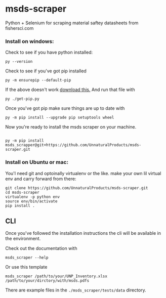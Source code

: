 # msds-scraper
Python + Selenium for scraping material saftey datasheets from fishersci.com

### Install on windows:
Check to see if you have python installed:
```
py --version
```
Check to see if you've got pip installed
```
py -m ensurepip --default-pip
```
If the above doesn't work [download this.](https://bootstrap.pypa.io/get-pip.py) And run that file
with 
```
py ./get-pip.py
```
Once you've got pip make sure things are up to date with
```
py -m pip install --upgrade pip setuptools wheel
```
Now you're ready to install the msds scraper on your machine.
```

py -m pip install msds_scrapper@git+https://github.com/UnnaturalProducts/msds-scraper.git
```

### Install on Ubuntu or mac:  
You'l need git and optoinally virtualenv or the like.
make your own lil virtual env and carry forward from there:

```
git clone https://github.com/UnnaturalProducts/msds-scraper.git
cd msds-scraper
virtualenv -p python env
source env/bin/activate
pip install .
```

## CLI

Once you've followed the installation instructions the cli will be available in the environment.

Check out the documentation with
```
msds_scraper --help
```
Or use this template
```
msds_scraper /path/to/your/UNP_Inventory.xlsx /path/to/your/dirctory/with/msds.pdfs
```

There are example files in the `./msds_scraper/tests/data` directory.
